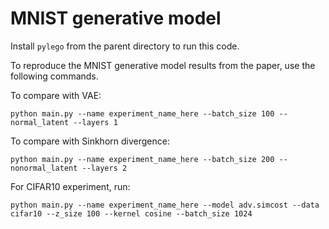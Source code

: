 # MNIST generative model

Install `pylego` from the parent directory to run this code.

To reproduce the MNIST generative model results from the paper, use the following commands.

To compare with VAE:
```
python main.py --name experiment_name_here --batch_size 100 --normal_latent --layers 1
```

To compare with Sinkhorn divergence:
```
python main.py --name experiment_name_here --batch_size 200 --nonormal_latent --layers 2
```

For CIFAR10 experiment, run:
```
python main.py --name experiment_name_here --model adv.simcost --data cifar10 --z_size 100 --kernel cosine --batch_size 1024
```
